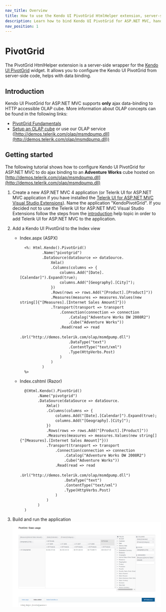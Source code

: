 ```yaml
---
nav_title: Overview
title: How to use the Kendo UI PivotGrid HtmlHelper extension, server-side ASP.NET MVC wrapper for Kendo UI PivotGrid widget
description: Learn how to bind Kendo UI PivotGrid for ASP.NET MVC, handle Kendo UI PivotGrid Events, access an existing pivotgrid with PivotGrid HtmlHelper extension documentation.
nav_position: 1
---
```


# PivotGrid

The PivotGrid HtmlHelper extension is a server-side wrapper for the [Kendo UI PivotGrid](/api/web/pivotgrid) widget. It allows you to configure the Kendo UI PivotGrid
from server-side code, helps with data binding.

## Introduction

Kendo UI PivotGrid for ASP.NET MVC supports **only** ajax data-binding to HTTP accessible OLAP cube. More information about OLAP concepts can be found in the following links:

- [PivotGrid Fundamentals](/getting-started/web/pivotgrid/fundamentals)
- [Setup an OLAP cube](/getting-started/web/pivotgrid/olap-cube-setup) or use our OLAP service ([http://demos.telerik.com/olap/msmdpump.dll](http://demos.telerik.com/olap/msmdpump.dll))

## Getting started
The following tutorial shows how to configure Kendo UI PivotGrid for ASP.NET MVC to do ajax binding to an **Adventure Works** cube hosted on [http://demos.telerik.com/olap/msmdpump.dll](http://demos.telerik.com/olap/msmdpump.dll)

1.  Create a new ASP.NET MVC 4 application (or Telerik UI for ASP.NET MVC application if you have installed the [Telerik UI for ASP.NET MVC Visual Studio Extensions](/getting-started/using-kendo-with/aspnet-mvc/introduction#kendo-ui-for-asp.net-mvc-visual-studio-extensions)). Name the application "KendoPivotGrid".
If you decided not to use the Telerik UI for ASP.NET MVC Visual Studio Extensions follow the steps from the [introduction](/getting-started/using-kendo-with/aspnet-mvc/introduction) help topic in order
to add Telerik UI for ASP.NET MVC to the application.

1.  Add a Kendo UI PivotGrid to the Index view
    - Index.aspx (ASPX)

            <%: Html.Kendo().PivotGrid()
                    .Name("pivotgrid")
                    .DataSource(dataSource => dataSource.
                        Xmla()
                        .Columns(columns => {
                            columns.Add("[Date].[Calendar]").Expand(true);
                            columns.Add("[Geography].[City]");
                        })
                        .Rows(rows => rows.Add("[Product].[Product]"))
                        .Measures(measures => measures.Values(new string[]{"[Measures].[Internet Sales Amount]"}))
                        .Transport(transport => transport
                            .Connection(connection => connection
                                .Catalog("Adventure Works DW 2008R2")
                                .Cube("Adventure Works"))
                            .Read(read => read
                                .Url("http://demos.telerik.com/olap/msmdpump.dll")
                                .DataType("text")
                                .ContentType("text/xml")
                                .Type(HttpVerbs.Post)
                            )
                        )
                    )
            %>
    - Index.cshtml (Razor)

            @(Html.Kendo().PivotGrid()
                  .Name("pivotgrid")
                  .DataSource(dataSource => dataSource.
                      Xmla()
                      .Columns(columns => {
                          columns.Add("[Date].[Calendar]").Expand(true);
                          columns.Add("[Geography].[City]");
                      })
                      .Rows(rows => rows.Add("[Product].[Product]"))
                      .Measures(measures => measures.Values(new string[]{"[Measures].[Internet Sales Amount]"}))
                      .Transport(transport => transport
                          .Connection(connection => connection
                              .Catalog("Adventure Works DW 2008R2")
                              .Cube("Adventure Works"))
                          .Read(read => read
                              .Url("http://demos.telerik.com/olap/msmdpump.dll")
                              .DataType("text")
                              .ContentType("text/xml")
                              .Type(HttpVerbs.Post)
                          )
                      )
                  )
            )
1. Build and run the application
![Final result](/getting-started/using-kendo-with/aspnet-mvc/helpers/pivotgrid/images/pivotgrid.png)